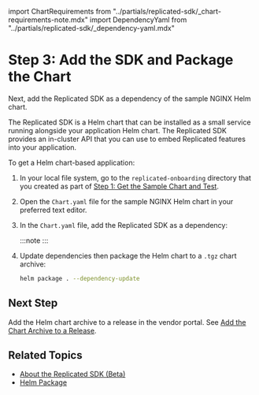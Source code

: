 import ChartRequirements from "../partials/replicated-sdk/_chart-requirements-note.mdx"
import DependencyYaml from "../partials/replicated-sdk/_dependency-yaml.mdx"

# Step 3: Add the SDK and Package the Chart

Next, add the Replicated SDK as a dependency of the sample NGINX Helm chart.

The Replicated SDK is a Helm chart that can be installed as a small service running alongside your application Helm chart. The Replicated SDK provides an in-cluster API that you can use to embed Replicated features into your application.

To get a Helm chart-based application:

1. In your local file system, go to the `replicated-onboarding` directory that you created as part of [Step 1: Get the Sample Chart and Test](tutorial-helm-get-chart).

1. Open the `Chart.yaml` file for the sample NGINX Helm chart in your preferred text editor.

1. In the `Chart.yaml` file, add the Replicated SDK as a dependency:

   <DependencyYaml/>

   :::note
   <ChartRequirements/>
   :::

1. Update dependencies then package the Helm chart to a `.tgz` chart archive:

   ```bash
   helm package . --dependency-update
   ```

## Next Step

Add the Helm chart archive to a release in the vendor portal. See [Add the Chart Archive to a Release](tutorial-helm-create-release).

## Related Topics

* [About the Replicated SDK (Beta)](/vendor/replicated-sdk-overview)
* [Helm Package](https://helm.sh/docs/helm/helm_package/)